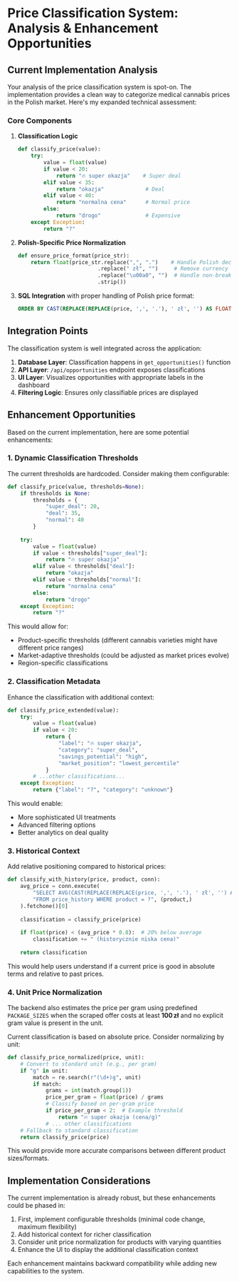 # Price Classification System: Analysis & Enhancement Opportunities

## Current Implementation Analysis

Your analysis of the price classification system is spot-on. The implementation provides a clean way to categorize medical cannabis prices in the Polish market. Here's my expanded technical assessment:

### Core Components

1. **Classification Logic**
   ```python
   def classify_price(value):
       try:
           value = float(value)
           if value < 20:
               return "🔥 super okazja"    # Super deal
           elif value < 35:
               return "okazja"             # Deal
           elif value < 40:
               return "normalna cena"      # Normal price
           else:
               return "drogo"              # Expensive
       except Exception:
           return "?"
   ```

2. **Polish-Specific Price Normalization**
   ```python
   def ensure_price_format(price_str):
       return float(price_str.replace(",", ".")    # Handle Polish decimal separator
                            .replace(" zł", "")     # Remove currency symbol
                            .replace("\u00a0", "")  # Handle non-breaking spaces
                            .strip())
   ```

3. **SQL Integration** with proper handling of Polish price format:
   ```sql
   ORDER BY CAST(REPLACE(REPLACE(price, ',', '.'), ' zł', '') AS FLOAT) ASC
   ```

## Integration Points

The classification system is well integrated across the application:

1. **Database Layer**: Classification happens in `get_opportunities()` function
2. **API Layer**: `/api/opportunities` endpoint exposes classifications
3. **UI Layer**: Visualizes opportunities with appropriate labels in the dashboard
4. **Filtering Logic**: Ensures only classifiable prices are displayed

## Enhancement Opportunities

Based on the current implementation, here are some potential enhancements:

### 1. Dynamic Classification Thresholds

The current thresholds are hardcoded. Consider making them configurable:

```python
def classify_price(value, thresholds=None):
    if thresholds is None:
        thresholds = {
            "super_deal": 20,
            "deal": 35,
            "normal": 40
        }
    
    try:
        value = float(value)
        if value < thresholds["super_deal"]:
            return "🔥 super okazja"
        elif value < thresholds["deal"]:
            return "okazja"
        elif value < thresholds["normal"]:
            return "normalna cena"
        else:
            return "drogo"
    except Exception:
        return "?"
```

This would allow for:
- Product-specific thresholds (different cannabis varieties might have different price ranges)
- Market-adaptive thresholds (could be adjusted as market prices evolve)
- Region-specific classifications

### 2. Classification Metadata

Enhance the classification with additional context:

```python
def classify_price_extended(value):
    try:
        value = float(value)
        if value < 20:
            return {
                "label": "🔥 super okazja",
                "category": "super_deal",
                "savings_potential": "high",
                "market_position": "lowest_percentile"
            }
        # ...other classifications...
    except Exception:
        return {"label": "?", "category": "unknown"}
```

This would enable:
- More sophisticated UI treatments
- Advanced filtering options
- Better analytics on deal quality

### 3. Historical Context

Add relative positioning compared to historical prices:

```python
def classify_with_history(price, product, conn):
    avg_price = conn.execute(
        "SELECT AVG(CAST(REPLACE(REPLACE(price, ',', '.'), ' zł', '') AS FLOAT)) " +
        "FROM price_history WHERE product = ?", (product,)
    ).fetchone()[0]
    
    classification = classify_price(price)
    
    if float(price) < (avg_price * 0.8):  # 20% below average
        classification += " (historycznie niska cena)"
    
    return classification
```

This would help users understand if a current price is good in absolute terms and relative to past prices.

### 4. Unit Price Normalization

The backend also estimates the price per gram using predefined
`PACKAGE_SIZES` when the scraped offer costs at least **100 zł** and no
explicit gram value is present in the unit.

Current classification is based on absolute price. Consider normalizing by unit:

```python
def classify_price_normalized(price, unit):
    # Convert to standard unit (e.g., per gram)
    if "g" in unit:
        match = re.search(r"(\d+)g", unit)
        if match:
            grams = int(match.group(1))
            price_per_gram = float(price) / grams
            # Classify based on per-gram price
            if price_per_gram < 2:  # Example threshold
                return "🔥 super okazja (cena/g)"
            # ... other classifications
    # Fallback to standard classification
    return classify_price(price)
```

This would provide more accurate comparisons between different product sizes/formats.

## Implementation Considerations

The current implementation is already robust, but these enhancements could be phased in:

1. First, implement configurable thresholds (minimal code change, maximum flexibility)
2. Add historical context for richer classification
3. Consider unit price normalization for products with varying quantities
4. Enhance the UI to display the additional classification context

Each enhancement maintains backward compatibility while adding new capabilities to the system.

